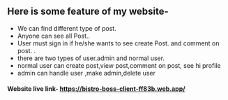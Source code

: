## Here is some feature of my website-
* We can find different type of post.
* Anyone can see all Post..
* User must sign in if he/she wants to see create Post. and comment on  post. .
* there are two types of user.admin and normal user.
* normal user can create post,view post,comment on post, see hi profile
* admin can handle user ,make admin,delete user



#### Website live link- https://bistro-boss-client-ff83b.web.app/
